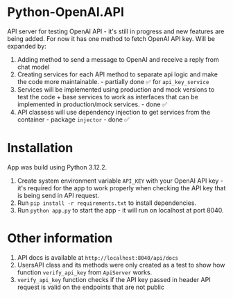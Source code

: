 # Python-OpenAI.API

API server for testing OpenAI API - it's still in progress and new features are being added. For now it has one method to fetch OpenAI API key. Will be expanded by:

1. Adding method to send a message to OpenAI and receive a reply from chat model
2. Creating services for each API method to separate api logic and make the code more maintainable. - partially done ✅ for `api_key_service`
3. Services will be implemented using production and mock versions to test the code + base services to work as interfaces that can be implemented in production/mock services. - done ✅
4. API classess will use dependency injection to get services from the container - package `injector` - done ✅

# Installation

App was build using Python 3.12.2.

1. Create system environment variable `API_KEY` with your OpenAI API key - it's required for the app to work properly when checking the API key that is being send in API request.
2. Run `pip install -r requirements.txt` to install dependencies.
3. Run `python app.py` to start the app - it will run on localhost at port 8040.

# Other information

1. API docs is available at `http://localhost:8040/api/docs`
2. UsersAPI class and its methods were only created as a test to show how function `verify_api_key` from `ApiServer` works.
3. `verify_api_key` function checks if the API key passed in header API request is valid on the endpoints that are not public
